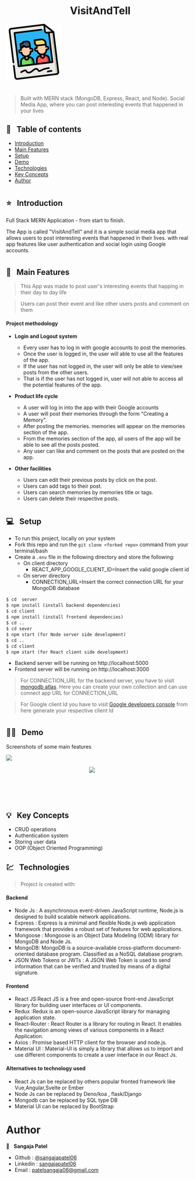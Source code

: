 <h1 align="center">  &nbsp; VisitAndTell  </h1>

  <img src="https://github.com/atharva137/Memories-App-MERN/blob/master/client/public/memories-readme.png">

<h1></h1>

> Built with MERN stack (MongoDB, Express, React, and Node).
> Social Media App, where you can post interesting events that happened in your lives

## 📜 &nbsp; Table of contents

- [Introduction](#--introduction)
- [Main Features](#--main-features)
- [Setup](#--setup)
- [Demo](#--demo)
- [Technologies](#--technologies)
- [Key Concepts](#--key-concepts)
- [Author](#--author)

<h1></h1>

## ⭐ &nbsp; Introduction

Full Stack MERN Application - from start to finish.

The App is called "VisitAndTell" and it is a simple social media app that allows users to post interesting events that happened in their lives.
with real app features like user authentication and social login using Google accounts.

<h1></h1>

## 🚩 &nbsp; Main Features

> This App was made to post user's interesting events that happing in their day to day life

> Users can post their event and like other users posts and comment on them

#### Project methodology

- **Login and Logout system**
  - Every user has to log in with google accounts to post the memories.
  - Once the user is logged in, the user will able to use all the features of the app.
  - If the user has not logged in, the user will only be able to view/see posts from the other users.
  - That is if the user has not logged in, user will not able to access all the potential features of the app.
- **Product life cycle**

  - A user will log in into the app with their Google accounts
  - A user will post their memories through the form "Creating a Memory".
  - After posting the memories. memories will appear on the memories section of the app.
  - From the memories section of the app, all users of the app will be able to see all the posts posted.
  - Any user can like and comment on the posts that are posted on the app.

- **Other facilities**
  - Users can edit their previous posts by click on the post.
  - Users can add tags to their post.
  - Users can search memories by memories title or tags.
  - Users can delete their respective posts.

<h1> </h1>

## 💻 &nbsp; Setup

- To run this project, locally on your system
- Fork this repo and run the `git clone <forked repo>` command from your terminal/bash
- Create a `.env` file in the following directory and store the following:
  - On client directory
    - REACT_APP_GOOGLE_CLIENT_ID=Insert the valid google client id
  - On server directory
    - CONNECTION_URL=Insert the correct connection URL for your MongoDB database

```
$ cd  server
$ npm install (install backend dependencies)
$ cd client
$ npm install (install frontend dependencies)
$ cd ..
$ cd sever
$ npm start (for Node server side development)
$ cd ..
$ cd client
$ npm start (for React client side development)
```

- Backend server will be running on http://localhost:5000
- Frontend server will be running on http://localhost:3000

> For CONNECTION_URL for the backend server, you have to visit [mongodb atlas](https://www.mongodb.com/cloud/atlas). Here you can create your own collection and can use connect app URL for CONNECTION_URL

> For Google client Id you have to visit [Google developers console](https://console.cloud.google.com/apis/dashboard?pli=1) from here generate your respective client Id

<h1></h1>

## 👨‍💻 &nbsp; Demo

<p align="center">
<p>Screenshots of some main features</p>
<img src="https://github.com/sangajapatel06/memories-mern/blob/main/client/src/demo_images/desktop.png">
<p align="center">
  <img src="https://github.com/sangajapatel06/memories-mern/blob/main/client/src/demo_images/pic2.png">
&nbsp; &nbsp; &nbsp; &nbsp;
</p>
 <br/>
 <p align="center">
&nbsp; &nbsp; &nbsp; &nbsp; 
</p>
</p>

<h1></h1>

## 💡 &nbsp; Key Concepts

- CRUD operations
- Authentication system
- Storing user data
- OOP (Object Oriented Programming)

## 💹 &nbsp; Technologies

> Project is created with:

#### Backend

- Node Js : A asynchronous event-driven JavaScript runtime, Node.js is designed to build scalable network applications.
- Express : Express is a minimal and flexible Node.js web application framework that provides a robust set of features for web applications.
- Mongoose : Mongoose is an Object Data Modeling (ODM) library for MongoDB and Node Js.
- MongoDB: MongoDB is a source-available cross-platform document-oriented database program. Classified as a NoSQL database program.
- JSON Web Tokens or JWTs : A JSON Web Token is used to send information that can be verified and trusted by means of a digital signature.

#### Frontend

- React JS:React JS is a free and open-source front-end JavaScript library for building user interfaces or UI components.
- Redux :Redux is an open-source JavaScript library for managing application state.
- React-Router : React Router is a library for routing in React. It enables the navigation among views of various components in a React Application.
- Axios : Promise based HTTP client for the browser and node.js.
- Material UI : Material-UI is simply a library that allows us to import and use different components to create a user interface in our React Js.

#### Alternatives to technology used

- React Js can be replaced by others popular fronted framework like Vue,Angular,Svelte or Ember
- Node Js can be replaced by Deno/koa , flask/Django
- Mongodb can be replaced by SQL type DB
- Material UI can be replaced by BootStrap

# Author

👤 &nbsp; **Sangaja Patel**

- Github : [@sangajapatel06](https://github.com/sangajapatel06)
- Linkedin : [sangajapatel06](https://www.linkedin.com/in/sangajapatel06/)
- Email : [patelsangaja06@gmail.com](mailto:patelsangaja06@gmail.com)
